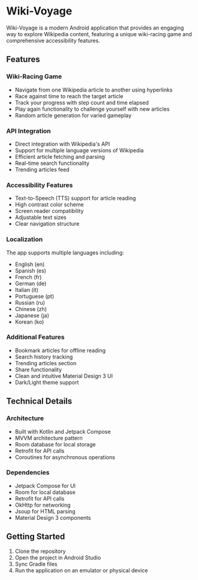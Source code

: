 # Wiki-Voyage

Wiki-Voyage is a modern Android application that provides an engaging way to explore Wikipedia content, featuring a unique wiki-racing game and comprehensive accessibility features.

## Features

### Wiki-Racing Game
- Navigate from one Wikipedia article to another using hyperlinks
- Race against time to reach the target article
- Track your progress with step count and time elapsed
- Play again functionality to challenge yourself with new articles
- Random article generation for varied gameplay

### API Integration
- Direct integration with Wikipedia's API
- Support for multiple language versions of Wikipedia
- Efficient article fetching and parsing
- Real-time search functionality
- Trending articles feed

### Accessibility Features
- Text-to-Speech (TTS) support for article reading
- High contrast color scheme
- Screen reader compatibility
- Adjustable text sizes
- Clear navigation structure

### Localization
The app supports multiple languages including:
- English (en)
- Spanish (es)
- French (fr)
- German (de)
- Italian (it)
- Portuguese (pt)
- Russian (ru)
- Chinese (zh)
- Japanese (ja)
- Korean (ko)

### Additional Features
- Bookmark articles for offline reading
- Search history tracking
- Trending articles section
- Share functionality
- Clean and intuitive Material Design 3 UI
- Dark/Light theme support

## Technical Details

### Architecture
- Built with Kotlin and Jetpack Compose
- MVVM architecture pattern
- Room database for local storage
- Retrofit for API calls
- Coroutines for asynchronous operations

### Dependencies
- Jetpack Compose for UI
- Room for local database
- Retrofit for API calls
- OkHttp for networking
- Jsoup for HTML parsing
- Material Design 3 components

## Getting Started

1. Clone the repository
2. Open the project in Android Studio
3. Sync Gradle files
4. Run the application on an emulator or physical device

